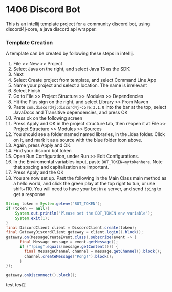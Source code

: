 # 1406 Discord Bot
This is an intellij template project for a community discord bot, using discord4j-core, a java discord api wrapper.


### Template Creation
A template can be created by following these steps in intellij.
 1. File >> New >> Project
 2. Select Java on the right, and select Java 13 as the SDK
 3. Next
 4. Select Create project from template, and select Command Line App
 5. Name your project and select a location. The name is irrelevant
 6. Select Finish
 7. Go to File >> Project Structure >> Modules >> Dependencies
 8. Hit the Plus sign on the right, and select Library >> From Maven
 9. Paste `com.discord4j:discord4j-core:3.1.0` into the bar at the top, select JavaDocs and Transitive dependencies, and press OK
 10. Press ok on the following screen
 11. Press Apply and OK in the project structure tab, then reopen it at File >> Project Structure >> Modules >> Sources
 12. You should see a folder named named libraries, in the .idea folder. Click on it, and mark it as a source with the blue folder icon above. 
 13. Again, press Apply and OK.
 14. Find your discord bot token
 15. Open Run Configuration, under Run >> Edit Configurations.
 16. In the Enviromental variables input, paste `BOT_TOKEN=mytokenhere`. Note that spacing and capitalization are important.
 17. Press Apply and the OK
 18. You are now set up. Past the following in the Main Class main method as a hello world, and click the green play at the top right to tun, or use shift+f10. You will need to have your bot in a server, and send `!ping` to get a response

```java 
String token = System.getenv("BOT_TOKEN");
if (token == null){
    System.out.println("Please set the BOT_TOKEN env variable");
    System.exit(1);
}
final DiscordClient client = DiscordClient.create(token);
final GatewayDiscordClient gateway = client.login().block();
gateway.on(MessageCreateEvent.class).subscribe(event -> {
      final Message message = event.getMessage();
      if ("!ping".equals(message.getContent())) {
        final MessageChannel channel = message.getChannel().block();
        channel.createMessage("Pong!").block();
      }
});

gateway.onDisconnect().block();
```
test
test2